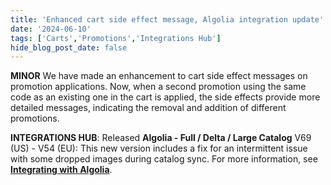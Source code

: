 ```yaml
---
title: 'Enhanced cart side effect message, Algolia integration update'
date: '2024-06-10'
tags: ['Carts','Promotions','Integrations Hub']
hide_blog_post_date: false
---
```

**MINOR** We have made an enhancement to cart side effect messages on promotion applications. Now, when a second promotion using the same code as an existing one in the cart is applied, the side effects provide more detailed messages, indicating the removal and addition of different promotions.

**INTEGRATIONS HUB**: Released **Algolia - Full / Delta / Large Catalog** V69 (US) - V54 (EU): This new version includes a fix for an intermittent issue with some dropped images during catalog sync. For more information, see **[Integrating with Algolia](https://beta.elasticpath.dev/docs/composer/integration-hub/site-search/algolia)**.
